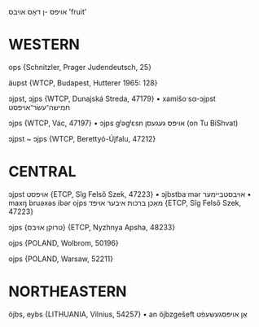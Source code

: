 אויפּס
-ן
דאָס
אויבס
'fruit'

WESTERN
========

ops  {Schnitzler, Prager Judendeutsch, 25}

äupst {WTCP, Budapest, Hutterer 1965: 128}

ɔjpst, ɔjps {WTCP, Dunajská Streda, 47179}
	•	xamišoˑsα-ɔjpst חמישה־עשׂר־אויפּסט

ɔjps {WTCP, Vác, 47197}
	•	ɔjps gʲəgʲɛsn אויפּס געגעסן (on Tu BiShvat)

ɔjpst ~ ɔjps {WTCP, Berettyó-Újfalu, 47212}

CENTRAL
========

ɔjpst אויפּסט {ETCP, Sîg Felső Szek, 47223}
	•	ɔjbstbaˑmər אויבסטביימער
	•	maxŋ bruəxəs ibər ojps מאַכן ברכות איבער אויפּד {ETCP, Sîg Felső Szek, 47223}

ɔjps {טרוקן אויבס} {ETCP, Nyzhnya Apsha, 48233}

ojps {POLAND, Wolbrom, 50196}

ojps {POLAND, Warsaw, 52211}

NORTHEASTERN
==============

öjbs, eybs {LITHUANIA, Vilnius, 54257}
	•	an öjbzgešeft אַן אויפּסגעשעפֿט
